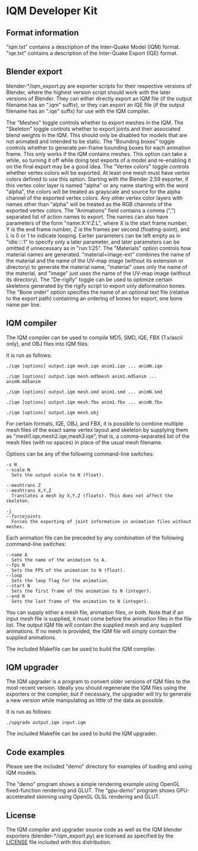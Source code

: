 # IQM Developer Kit

## Format information

"iqm.txt" contains a description of the Inter-Quake Model (IQM) format.
"iqe.txt" contains a description of the Inter-Quake Export (IQE) format.


## Blender export

blender-*/iqm_export.py are exporter scripts for their respective versions of Blender, where the highest version script should work with the later versions of Blender. They can either directly export an IQM file (if the output filename has an ".iqm" suffix), or they can export an IQE file (if the output filename has an ".iqe" suffx) for use with the IQM compiler.

The "Meshes" toggle controls whether to export meshes in the IQM.
The "Skeleton" toggle controls whether to export joints and their associated blend weights in the IQM. This should only be disabled for models that are not animated and intended to be static.
The "Bounding boxes" toggle controls whether to generate per-frame bounding boxes for each animation frame. This only works if the IQM contains meshes. This option can take a while, so turning it off while doing test exports of a model and re-enabling it on the final export may be a good idea.
The "Vertex colors" toggle controls whether vertex colors will be exported. At least one mesh must have vertex colors defined to use this option. Starting with the Blender 2.59 exporter, if this vertex color layer is named "alpha" or any name starting with the word "alpha", the colors will be treated as grayscale and source for the alpha channel of the exported vertex colors. Any other vertex color layers with names other than "alpha" will be treated as the RGB channels of the exported vertex colors.
The "Animations" field contains a comma (",") separated list of action names to export. The names can also have parameters of the form "name:X:Y:Z:L", where X is the start frame number, Y is the end frame number, Z is the frames per second (floating-point), and L is 0 or 1 to indicate looping. Earlier parameters can be left empty as in "idle::::1" to specify only a later parameter, and later parameters can be omitted if unnecessary as in "run:1:25".
The "Materials" option controls how material names are generated. "material+image-ext" combines the name of the material and the name of the UV-map image (without its extension or directory) to generate the material name, "material" uses only the name of the material, and "image" just uses the name of the UV-map image (without its directory).
The "De-rigify" toggle can be used to optimize certain skeletons generated by the rigify script to export only deformation bones.
The "Bone order" option specifies the name of an optional text file (relative to the export path) containing an ordering of bones for export, one bone name per line.

## IQM compiler

The IQM compiler can be used to compile MD5, SMD, IQE, FBX (7.x/ascii only), and OBJ files into IQM files.

It is run as follows:

`./iqm [options] output.iqm mesh.iqe anim1.iqe ... animN.iqe`

`./iqm [options] output.iqm mesh.md5mesh anim1.md5anim ... animN.md5anim`

`./iqm [options] output.iqm mesh.smd anim1.smd ... animN.smd`

`./iqm [options] output.iqm mesh.fbx anim1.fbx ... animN.fbx`

`./iqm [options] output.iqm mesh.obj`

For certain formats, IQE, OBJ, and FBX, it is possible to combine multiple mesh files of the exact same vertex layout and skeleton by supplying them as "mesh1.iqe,mesh2.iqe,mesh3.iqe", that is, a comma-separated list of the mesh files (with no spaces) in place of the usual mesh filename.

Options can be any of the following command-line switches:

    -s N
    --scale N
      Sets the output scale to N (float).

    --meshtrans Z
    --meshtrans X,Y,Z
      Translates a mesh by X,Y,Z (floats). This does not affect the skeleton.

    -j
    --forcejoints
      Forces the exporting of joint information in animation files without meshes.

Each animation file can be preceded by any combination of the following command-line switches:

    --name A
      Sets the name of the animation to A.
    --fps N
      Sets the FPS of the animation to N (float).
    --loop
      Sets the loop flag for the animation.
    --start N
      Sets the first frame of the animation to N (integer).
    --end N
      Sets the last frame of the animation to N (integer).

You can supply either a mesh file, animation files, or both.
Note that if an input mesh file is supplied, it must come before the animation files in the file list.
The output IQM file will contain the supplied mesh and any supplied animations.
If no mesh is provided, the IQM file will simply contain the supplied animations.

The included Makefile can be used to build the IQM compiler.


## IQM upgrader

The IQM upgrader is a program to convert older versions of IQM files to the most recent version. Ideally you should regenerate the IQM files using the exporters or the compiler, but if necessary, the upgrader will try to generate a new version while manipulating as little of the data as possible.

It is run as follows:

`./upgrade output.iqm input.iqm`

The included Makefile can be used to build the IQM upgrader.


## Code examples

Please see the included "demo" directory for examples of loading and using IQM models.

The "demo" program shows a simple rendering example using OpenGL fixed-function rendering and GLUT.
The "gpu-demo" program shows GPU-accelerated skinning using OpenGL GLSL rendering and GLUT.


## License

The IQM compiler and upgrader source code as well as the IQM blender exporters (blender-*/iqm_export.py) are licensed as specified by the [LICENSE](LICENSE) file included with this distribution.
